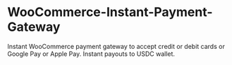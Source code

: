 # WooCommerce-Instant-Payment-Gateway
Instant WooCommerce payment gateway to accept credit or debit cards or Google Pay or Apple Pay. Instant payouts to USDC wallet. 
